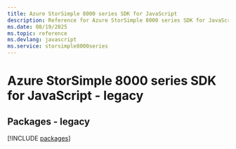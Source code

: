 ```yaml
---
title: Azure StorSimple 8000 series SDK for JavaScript
description: Reference for Azure StorSimple 8000 series SDK for JavaScript
ms.date: 08/19/2025
ms.topic: reference
ms.devlang: javascript
ms.service: storsimple8000series
---
```

# Azure StorSimple 8000 series SDK for JavaScript - legacy
## Packages - legacy
[!INCLUDE [packages](storsimple-8000-series-index.md)]